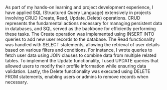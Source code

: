 As part of my hands-on learning and project development experience, I have applied SQL (Structured Query Language) extensively in projects involving CRUD (Create, Read, Update, Delete) operations. CRUD represents the fundamental actions necessary for managing persistent data in databases, and SQL served as the backbone for efficiently performing these tasks. The Create operation was implemented using INSERT INTO queries to add new user records to the database. The Read functionality was handled with SELECT statements, allowing the retrieval of user details based on various filters and conditions. For instance, I wrote queries to fetch user data using JOIN clauses to combine data from multiple related tables. To implement the Update functionality, I used UPDATE queries that allowed users to modify their profile information while ensuring data validation. Lastly, the Delete functionality was executed using DELETE FROM statements, enabling users or admins to remove records when necessary.

